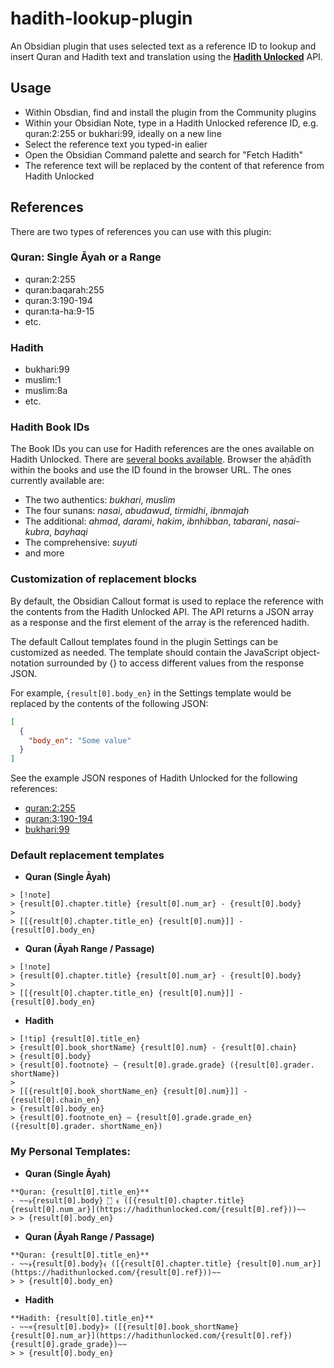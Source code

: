 # hadith-lookup-plugin

An Obsidian plugin that uses selected text as a reference ID to lookup and insert Quran and Hadith text and translation using the **[Hadith Unlocked](https://hadithunlocked.com)** API.

## Usage
- Within Obsdian, find and install the plugin from the Community plugins
- Within your Obsidian Note, type in a Hadith Unlocked reference ID, e.g. quran:2:255 or bukhari:99, ideally on a new line
- Select the reference text you typed-in ealier
- Open the Obsidian Command palette and search for "Fetch Hadith"
- The reference text will be replaced by the content of that reference from Hadith Unlocked

## References
There are two types of references you can use with this plugin:
### Quran: Single Āyah or a Range
- quran:2:255
- quran:baqarah:255
- quran:3:190-194
- quran:ta-ha:9-15
- etc.
### Hadith
- bukhari:99
- muslim:1
- muslim:8a
- etc.
### Hadith Book IDs
The Book IDs you can use for Hadith references are the ones available on Hadith Unlocked. There are [several books available](https://hadithunlocked.com/books). Browser the aḥādīth within the books and use the ID found in the browser URL. The ones currently available are: 
- The two authentics: _bukhari_, _muslim_
- The four sunans: _nasai_, _abudawud_, _tirmidhi_, _ibnmajah_
- The additional: _ahmad_, _darami_, _hakim_, _ibnhibban_, _tabarani_, _nasai-kubra_, _bayhaqi_
- The comprehensive: _suyuti_
- and more

### Customization of replacement blocks
By default, the Obsidian Callout format is used to replace the reference with the contents from the Hadith Unlocked API. The API returns a JSON array as a response and the first element of the array is the referenced hadith.

The default Callout templates found in the plugin Settings can be customized as needed. The template should contain the JavaScript object-notation surrounded by {} to access different values from the response JSON. 

For example, `{result[0].body_en}` in the Settings template would be replaced by the contents of the following JSON:
```json
[ 
  { 
	"body_en": "Some value"
  } 
]
```
See the example JSON respones of Hadith Unlocked for the following references:
- [quran:2:255](https://hadithunlocked.com/quran:2:255?json)
- [quran:3:190-194](https://hadithunlocked.com/passage:3:190-194?json)
- [bukhari:99](https://hadithunlocked.com/bukhari:99?json)

### Default replacement templates
- **Quran (Single Āyah)**
```
> [!note]
> {result[0].chapter.title} {result[0].num_ar} - {result[0].body}
> 
> [[{result[0].chapter.title_en} {result[0].num}]] - {result[0].body_en}
```
- **Quran (Āyah Range / Passage)**
```
> [!note]
> {result[0].chapter.title} {result[0].num_ar} - {result[0].body}
> 
> [[{result[0].chapter.title_en} {result[0].num}]] - {result[0].body_en}
```
- **Hadith**
```
> [!tip] {result[0].title_en}
> {result[0].book_shortName} {result[0].num} - {result[0].chain}
> {result[0].body} 
> {result[0].footnote} – {result[0].grade.grade} ({result[0].grader. shortName})
> 
> [[{result[0].book_shortName_en} {result[0].num}]] - {result[0].chain_en}
> {result[0].body_en}
> {result[0].footnote_en} – {result[0].grade.grade_en} ({result[0].grader. shortName_en})
```

### My Personal Templates:
- **Quran (Single Āyah)**
```
**Quran: {result[0].title_en}**
- ~~﴿{result[0].body} ۝ ﴾ ([{result[0].chapter.title} {result[0].num_ar}](https://hadithunlocked.com/{result[0].ref}))~~
> > {result[0].body_en}

```
- **Quran (Āyah Range / Passage)**
```
**Quran: {result[0].title_en}**
- ~~﴿{result[0].body}﴾ ([{result[0].chapter.title} {result[0].num_ar}](https://hadithunlocked.com/{result[0].ref}))~~
> > {result[0].body_en}

```
- **Hadith**
```
**Hadith: {result[0].title_en}**
- ~~«{result[0].body}» ([{result[0].book_shortName} {result[0].num_ar}](https://hadithunlocked.com/{result[0].ref}) {result[0].grade_grade})~~
> > {result[0].body_en}

```

